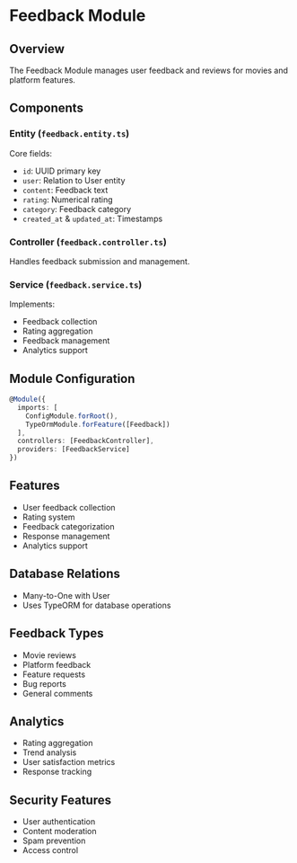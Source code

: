 # Feedback Module

## Overview
The Feedback Module manages user feedback and reviews for movies and platform features.

## Components

### Entity (`feedback.entity.ts`)
Core fields:
- `id`: UUID primary key
- `user`: Relation to User entity
- `content`: Feedback text
- `rating`: Numerical rating
- `category`: Feedback category
- `created_at` & `updated_at`: Timestamps

### Controller (`feedback.controller.ts`)
Handles feedback submission and management.

### Service (`feedback.service.ts`)
Implements:
- Feedback collection
- Rating aggregation
- Feedback management
- Analytics support

## Module Configuration
```typescript
@Module({
  imports: [
    ConfigModule.forRoot(),
    TypeOrmModule.forFeature([Feedback])
  ],
  controllers: [FeedbackController],
  providers: [FeedbackService]
})
```

## Features
- User feedback collection
- Rating system
- Feedback categorization
- Response management
- Analytics support

## Database Relations
- Many-to-One with User
- Uses TypeORM for database operations

## Feedback Types
- Movie reviews
- Platform feedback
- Feature requests
- Bug reports
- General comments

## Analytics
- Rating aggregation
- Trend analysis
- User satisfaction metrics
- Response tracking

## Security Features
- User authentication
- Content moderation
- Spam prevention
- Access control
